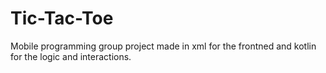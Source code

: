 # Tic-Tac-Toe

Mobile programming group project made in xml for the frontned and kotlin for the logic and interactions.
